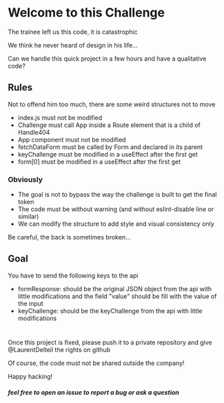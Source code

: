 # Welcome to this Challenge



The trainee left us this code, it is catastrophic

We think he never heard of design in his life...

Can we handle this quick project in a few hours and have a qualitative code?

## Rules
Not to offend him too much, there are some weird structures not to move

* index.js must not be modified
* Challenge must call App inside a Route element that is a child of Handle404
* App component must not be modified
* fetchDataForm must be called by Form and declared in its parent
* keyChallenge must be modified in a useEffect after the first get
* form[0] must be modified in a useEffect after the first get

### Obviously
* The goal is not to bypass the way the challenge is built to get the final token
* The code must be without warning (and without eslint-disable line or similar)
* We can modify the structure to add style and visual consistency only

Be careful, the back is sometimes broken...

## Goal

You have to send the following keys to the api
* formResponse: should be the original JSON object from the api with little modifications and the field "value" should be fill with the value of the input
* keyChallenge: should be the keyChallenge from the api with little modifications
# 

Once this project is fixed, please push it to a private repository and give @LaurentDelteil the rights on github

Of course, the code must not be shared outside the company! 

Happy hacking!


##### feel free to open an issue to report a bug or ask a question
